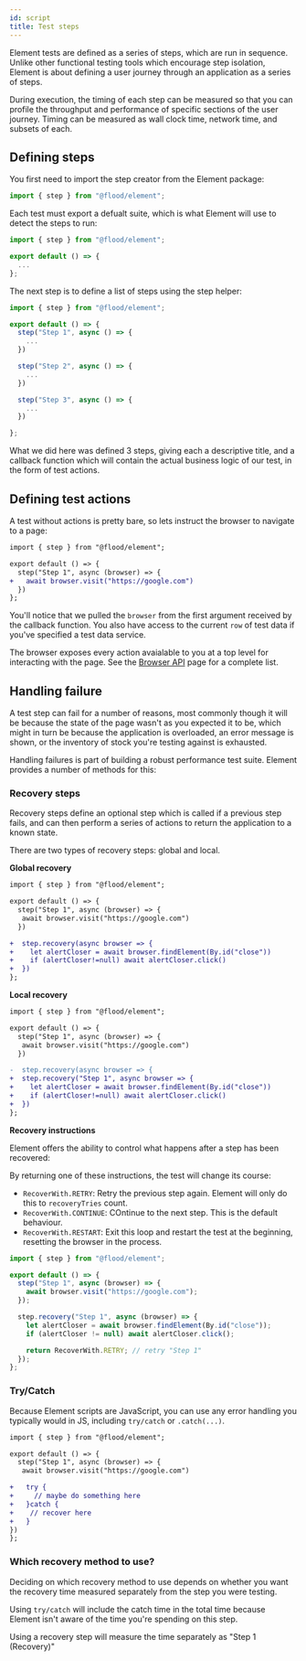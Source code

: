 ```yaml
---
id: script
title: Test steps
---
```


Element tests are defined as a series of steps, which are run in sequence. Unlike other functional testing tools which encourage step isolation, Element is about defining a user journey through an application as a series of steps.

During execution, the timing of each step can be measured so that you can profile the throughput and performance of specific sections of the user journey. Timing can be measured as wall clock time, network time, and subsets of each.

## Defining steps

You first need to import the step creator from the Element package:

```ts title="my-test.perf.ts"
import { step } from "@flood/element";
```

Each test must export a defualt suite, which is what Element will use to detect the steps to run:

```ts title="my-test.perf.ts"
import { step } from "@flood/element";

export default () => {
  ...
};
```

The next step is to define a list of steps using the step helper:

```ts title="my-test.perf.ts"
import { step } from "@flood/element";

export default () => {
  step("Step 1", async () => {
    ...
  })

  step("Step 2", async () => {
    ...
  })

  step("Step 3", async () => {
    ...
  })

};
```

What we did here was defined 3 steps, giving each a descriptive title, and a callback function which will contain the actual business logic of our test, in the form of test actions.

## Defining test actions

A test without actions is pretty bare, so lets instruct the browser to navigate to a page:

```diff title="my-test.perf.ts"
import { step } from "@flood/element";

export default () => {
  step("Step 1", async (browser) => {
+   await browser.visit("https://google.com")
  })
};
```

You'll notice that we pulled the `browser` from the first argument received by the callback function. You also have access to the current `row` of test data if you've specified a test data service.

The browser exposes every action avaialable to you at a top level for interacting with the page. See the [Browser API](api/Browser.md) page for a complete list.

## Handling failure

A test step can fail for a number of reasons, most commonly though it will be because the state of the page wasn't as you expected it to be, which might in turn be because the application is overloaded, an error message is shown, or the inventory of stock you're testing against is exhausted.

Handling failures is part of building a robust performance test suite. Element provides a number of methods for this:

### Recovery steps

Recovery steps define an optional step which is called if a previous step fails, and can then perform a series of actions to return the application to a known state.

There are two types of recovery steps: global and local.

**Global recovery**

```diff title="my-test.perf.ts"
import { step } from "@flood/element";

export default () => {
  step("Step 1", async (browser) => {
   await browser.visit("https://google.com")
  })

+  step.recovery(async browser => {
+    let alertCloser = await browser.findElement(By.id("close"))
+    if (alertCloser!=null) await alertCloser.click()
+  })
};
```

**Local recovery**

```diff title="my-test.perf.ts"
import { step } from "@flood/element";

export default () => {
  step("Step 1", async (browser) => {
   await browser.visit("https://google.com")
  })

-  step.recovery(async browser => {
+  step.recovery("Step 1", async browser => {
+    let alertCloser = await browser.findElement(By.id("close"))
+    if (alertCloser!=null) await alertCloser.click()
+  })
};
```

**Recovery instructions**

Element offers the ability to control what happens after a step has been recovered:

By returning one of these instructions, the test will change its course:

- `RecoverWith.RETRY`: Retry the previous step again. Element will only do this to `recoveryTries` count.
- `RecoverWith.CONTINUE`: COntinue to the next step. This is the default behaviour.
- `RecoverWith.RESTART`: Exit this loop and restart the test at the beginning, resetting the browser in the process.

```ts title="my-test.perf.ts"
import { step } from "@flood/element";

export default () => {
  step("Step 1", async (browser) => {
    await browser.visit("https://google.com");
  });

  step.recovery("Step 1", async (browser) => {
    let alertCloser = await browser.findElement(By.id("close"));
    if (alertCloser != null) await alertCloser.click();

    return RecoverWith.RETRY; // retry "Step 1"
  });
};
```

### Try/Catch

Because Element scripts are JavaScript, you can use any error handling you typically would in JS, including `try/catch` or `.catch(...)`.

```diff title="my-test.perf.ts"
import { step } from "@flood/element";

export default () => {
  step("Step 1", async (browser) => {
   await browser.visit("https://google.com")

+   try {
+     // maybe do something here
+   }catch {
+    // recover here
+   }
})
};
```

### Which recovery method to use?

Deciding on which recovery method to use depends on whether you want the recovery time measured separately from the step you were testing.

Using `try/catch` will include the catch time in the total time because Element isn't aware of the time you're spending on this step.

Using a recovery step will measure the time separately as "Step 1 (Recovery)"
